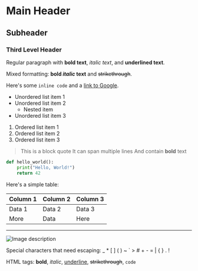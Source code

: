 # Main Header

## Subheader

### Third Level Header

Regular paragraph with **bold text**, *italic text*, and __underlined text__.

Mixed formatting: **bold _italic_ text** and ~~strikethrough~~.

Here's some `inline code` and a [link to Google](https://google.com).

- Unordered list item 1
- Unordered list item 2
  - Nested item
- Unordered list item 3

1. Ordered list item 1
2. Ordered list item 2
3. Ordered list item 3

> This is a block quote
> It can span multiple lines
> And contain **bold** text

```python
def hello_world():
    print("Hello, World!")
    return 42
```

Here's a simple table:

| Column 1 | Column 2 | Column 3 |
|----------|----------|----------|
| Data 1   | Data 2   | Data 3   |
| More     | Data     | Here     |

---

![Image description](https://example.com/image.png)

Special characters that need escaping: _ * [ ] ( ) ~ ` > # + - = | { } . !

HTML tags: <b>bold</b>, <i>italic</i>, <u>underline</u>, <s>strikethrough</s>, <code>code</code>
